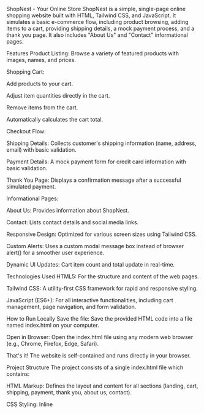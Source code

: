 ShopNest - Your Online Store
ShopNest is a simple, single-page online shopping website built with HTML, Tailwind CSS, and JavaScript. It simulates a basic e-commerce flow, including product browsing, adding items to a cart, providing shipping details, a mock payment process, and a thank you page. It also includes "About Us" and "Contact" informational pages.

Features
Product Listing: Browse a variety of featured products with images, names, and prices.

Shopping Cart:

Add products to your cart.

Adjust item quantities directly in the cart.

Remove items from the cart.

Automatically calculates the cart total.

Checkout Flow:

Shipping Details: Collects customer's shipping information (name, address, email) with basic validation.

Payment Details: A mock payment form for credit card information with basic validation.

Thank You Page: Displays a confirmation message after a successful simulated payment.

Informational Pages:

About Us: Provides information about ShopNest.

Contact: Lists contact details and social media links.

Responsive Design: Optimized for various screen sizes using Tailwind CSS.

Custom Alerts: Uses a custom modal message box instead of browser alert() for a smoother user experience.

Dynamic UI Updates: Cart item count and total update in real-time.

Technologies Used
HTML5: For the structure and content of the web pages.

Tailwind CSS: A utility-first CSS framework for rapid and responsive styling.

JavaScript (ES6+): For all interactive functionalities, including cart management, page navigation, and form validation.

How to Run Locally
Save the file: Save the provided HTML code into a file named index.html on your computer.

Open in Browser: Open the index.html file using any modern web browser (e.g., Chrome, Firefox, Edge, Safari).

That's it! The website is self-contained and runs directly in your browser.

Project Structure
The project consists of a single index.html file which contains:

HTML Markup: Defines the layout and content for all sections (landing, cart, shipping, payment, thank you, about us, contact).

CSS Styling: Inline <style> block for custom scrollbar and a link to the Tailwind CSS CDN for utility classes.

JavaScript Logic: All application logic is contained within a single <script> block at the end of the body.

Future Enhancements (Ideas)
Backend Integration: Connect to a real backend for persistent data storage, actual payment processing, and user authentication.

Product Search/Filtering: Implement functionality to search or filter products.

User Accounts: Allow users to create accounts, save addresses, and view order history.

Order Tracking: Add a feature for users to track their orders.

More Product Details: Create individual product detail pages.

Shopping Cart Persistence: Save cart items using local storage or a backend so they persist across sessions.

Advanced UI/UX: Implement animations, transitions, and more interactive elements for a richer user experience.
